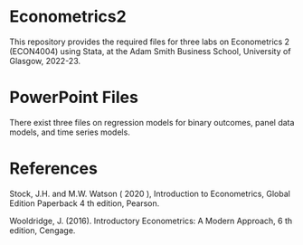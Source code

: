 # Econometrics2
This repository provides the required files for three labs on Econometrics 2 (ECON4004) using Stata, at the Adam Smith Business School, University of Glasgow, 2022-23.

# PowerPoint Files
There exist three files on regression models for binary outcomes, panel data models, and time series models.


# References
Stock, J.H. and M.W. Watson ( 2020 ), Introduction to Econometrics, Global Edition Paperback 4 th edition, Pearson.

Wooldridge, J. (2016). Introductory Econometrics: A Modern Approach, 6 th edition, Cengage.
